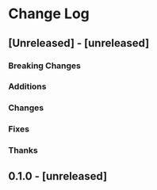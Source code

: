# Change Log

## [Unreleased] - [unreleased]

### Breaking Changes

### Additions

### Changes

### Fixes

### Thanks

## 0.1.0 - [unreleased]
